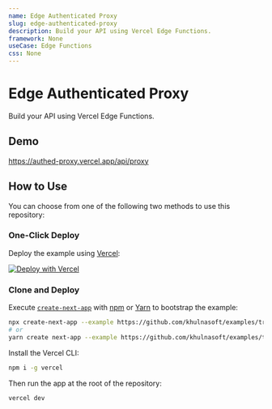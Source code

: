 ```yaml
---
name: Edge Authenticated Proxy
slug: edge-authenticated-proxy
description: Build your API using Vercel Edge Functions.
framework: None
useCase: Edge Functions
css: None
---
```


# Edge Authenticated Proxy

Build your API using Vercel Edge Functions.

## Demo

https://authed-proxy.vercel.app/api/proxy

## How to Use

You can choose from one of the following two methods to use this repository:

### One-Click Deploy

Deploy the example using [Vercel](https://vercel.com?utm_source=github&utm_medium=readme&utm_campaign=vercel-examples):

[![Deploy with Vercel](https://vercel.com/button)](https://vercel.com/new/git/external?repository-url=https://github.com/khulnasoft/examples/tree/main/edge-api-routes/authed-proxy&project-name=edge-api-route&repository-name=edge-api-route)

### Clone and Deploy

Execute [`create-next-app`](https://github.com/khulnasoft/next.js/tree/canary/packages/create-next-app) with [npm](https://docs.npmjs.com/cli/init) or [Yarn](https://yarnpkg.com/lang/en/docs/cli/create/) to bootstrap the example:

```bash
npx create-next-app --example https://github.com/khulnasoft/examples/tree/main/edge-api-routes/authed-proxy authed-proxy
# or
yarn create next-app --example https://github.com/khulnasoft/examples/tree/main/edge-api-routes/authed-proxy authed-proxy
```

Install the Vercel CLI:

```bash
npm i -g vercel
```

Then run the app at the root of the repository:

```bash
vercel dev
```
